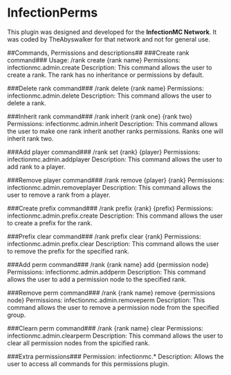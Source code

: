# InfectionPerms

This plugin was designed and developed for the __InfectionMC Network__.  It was coded by TheAbyswalker for that network and not for general use.

##Commands, Permissions and descriptions##
###Create rank command###
Usage: /rank create {rank name}
Permissions: infectionmc.admin.create
Description: This command allows the user to create a rank. The rank has no inheritance or permissions by default.

###Delete rank command###
/rank delete {rank name}
Permissions: infectionmc.admin.delete
Description: This command allows the user to delete a rank.

###Inherit rank command###
/rank inherit {rank one} {rank two}
Permissions: infectionmc.admin.inherit
Description: This command allows the user to make one rank inherit another ranks permissions. Ranks one will inherit rank two.

###Add player command###
/rank set {rank} {player}
Permissions: infectionmc.admin.addplayer
Description: This command allows the user to add rank to a player.

###Remove player command###
/rank remove {player} {rank}
Permissions: infectionmc.admin.removeplayer
Description:  This command allows the user to remove a rank from a player.

###Create prefix command###
/rank prefix {rank} {prefix}
Permissions: infectionmc.admin.prefix.create
Description: This command allows the user to create a prefix for the rank.

###Prefix clear command###
/rank prefix clear {rank}
Permissions: infectionmc.admin.prefix.clear
Description: This command allows the user to remove the prefix for the specified rank.

###Add perm command###
/rank {rank name} add {permission node}
Permissions: infectionmc.admin.addperm
Description: This command allows the user to add a permission node to the specified rank.

###Remove perm command###
/rank {rank name} remove {permissions node}
Permissions: infectionmc.admin.removeperm
Description: This command allows the user to remove a permission node from the specified group.

###Clearn perm command###
/rank {rank name} clear
Permissions: infectionmc.admin.clearperm
Description: This command allows the user to clear all permission nodes from the spicified rank.

###Extra permissions###
Permission: infectionmc.*
Description: Allows the user to access all commands for this permissions plugin.
